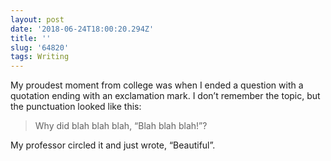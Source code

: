 ```yaml
---
layout: post
date: '2018-06-24T18:00:20.294Z'
title: ''
slug: '64820'
tags: Writing
---
```

My proudest moment from college was when I ended a question with a quotation ending with an exclamation mark. I don’t remember the topic, but the punctuation looked like this:

> Why did blah blah blah, “Blah blah blah!”?

My professor circled it and just wrote, “Beautiful”.
